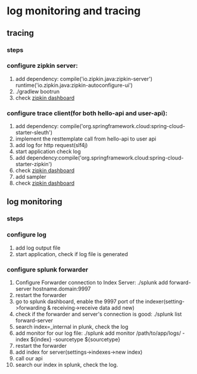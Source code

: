 # log monitoring and tracing

## tracing

### steps
### configure zipkin server:
 1. add dependency: compile('io.zipkin.java:zipkin-server') 
                   runtime('io.zipkin.java:zipkin-autoconfigure-ui')
 2. ./gradlew bootrun
 3. check [zipkin dashboard](http://localhost:${port}/zipkin)
 
### configure trace client(for both hello-api and user-api):
 1. add dependency: compile('org.springframework.cloud:spring-cloud-starter-sleuth')
 2. implement the resttemplate call from hello-api to user api
 3. add log for http request(slf4j)
 4. start application check log
 5. add dependency:compile('org.springframework.cloud:spring-cloud-starter-zipkin')
 6. check [zipkin dashboard](http://localhost:${port}/zipkin)
 6. add sampler
 7. check [zipkin dashboard](http://localhost:${port}/zipkin)
 
## log monitoring

### steps
### configure log
 1. add log output file
 2. start application, check if log file is generated
 
### configure splunk forwarder
 1. Configure Forwarder connection to Index Server: ./splunk add forward-server hostname.domain:9997
 2. restart the forwarder
 3. go to splunk dashboard, enable the 9997 port of the indexer(setting->forwarding & receiving->receive data add new)
 4. check if the forwarder and server's connection is good: ./splunk list forward-server
 5. search index=_internal in plunk, check the log
 6. add monitor for our log file: ./splunk add monitor /path/to/app/logs/ -index ${index} -sourcetype ${sourcetype}
 7. restart the forwarder
 8. add index for server(settings->indexes->new index)
 9. call our api
 10. search our index in splunk, check the log.
